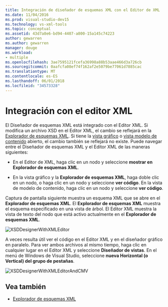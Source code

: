 ```yaml
---
title: Integración de diseñador de esquemas XML con el Editor de XML
ms.date: 11/04/2016
ms.prod: visual-studio-dev15
ms.technology: vs-xml-tools
ms.topic: conceptual
ms.assetid: 43d7a8e6-bd94-4407-a800-15a145c74223
author: gewarren
ms.author: gewarren
manager: douge
ms.workload:
- multiple
ms.openlocfilehash: 3ae7595121fcefa36998a88b53aae466d3a726cb
ms.sourcegitcommit: 0aafcfa08ef74f162af2e5079be77061d7885cac
ms.translationtype: MT
ms.contentlocale: es-ES
ms.lasthandoff: 06/01/2018
ms.locfileid: "34573328"
---
```

# <a name="integration-with-xml-editor"></a>Integración con el editor XML

El Diseñador de esquemas XML está integrado con el Editor XML. Si modifica un archivo XSD en el Editor XML, el cambio se reflejará en la [Explorador de esquemas XML](../xml-tools/xml-schema-explorer.md). Si tiene la [vista gráfico](../xml-tools/graph-view.md) o [vista modelo de contenido](../xml-tools/content-model-view.md) abierto, el cambio también se reflejará no existe. Puede navegar entre el Diseñador de esquemas XML y el Editor XML de las maneras siguientes:

-   En el Editor de XML, haga clic en un nodo y seleccione **mostrar en Explorador de esquemas XML**.

-   En la vista gráfico y la **Explorador de esquemas XML**, haga doble clic en un nodo, o haga clic en un nodo y seleccione **ver código**. En la vista de modelo de contenido, haga clic en un nodo y seleccione **ver código**.

Captura de pantalla siguiente muestra un esquema XML que se abre en el **Explorador de esquemas XML**. El **Explorador de esquemas XML** muestra el esquema especificado en una vista de árbol. El Editor XML muestra la vista de texto del nodo que está activo actualmente en el **Explorador de esquemas XML**.

![XSDDesignerWithXMLEditor](../xml-tools/media/xsddesignerwithxmleditor.gif)

A veces resulta útil ver el código en el Editor XML y en el diseñador gráfico en paralelo. Para ver ambos archivos al mismo tiempo, haga clic en cualquier lugar en el Editor XML y seleccione **Diseñador de vistas**. En el menú de Windows de Visual Studio, seleccione **nueva Horizontal (o Vertical) del grupo de pestañas**.

![XSDDesignerWithXMLEditorAndCMV](../xml-tools/media/xsddesignerwithxmleditorandcmv.gif)

## <a name="see-also"></a>Vea también

- [Explorador de esquemas XML](../xml-tools/xml-schema-explorer.md)